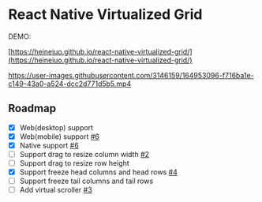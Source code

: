 # React Native Virtualized Grid



DEMO:

[https://heineiuo.github.io/react-native-virtualized-grid/](https://heineiuo.github.io/react-native-virtualized-grid/)

https://user-images.githubusercontent.com/3146159/164953096-f716ba1e-c149-43a0-a524-dcc2d771d5b5.mp4


## Roadmap

- [x] Web(desktop) support
- [x] Web(mobile) support [#6](https://github.com/heineiuo/react-native-virtualized-grid/issues/6)
- [x] Native support [#6](https://github.com/heineiuo/react-native-virtualized-grid/issues/6)
- [ ] Support drag to resize column width [#2](https://github.com/heineiuo/react-native-virtualized-grid/issues/2)
- [ ] Support drag to resize row height
- [x] Support freeze head columns and head rows [#4](https://github.com/heineiuo/react-native-virtualized-grid/issues/4)
- [ ] Support freeze tail columns and tail rows
- [ ] Add virtual scroller [#3](https://github.com/heineiuo/react-native-virtualized-grid/issues/3)
